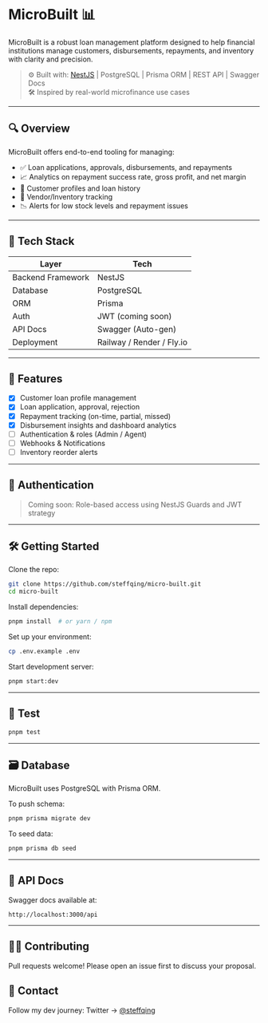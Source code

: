 # MicroBuilt 📊

MicroBuilt is a robust loan management platform designed to help financial institutions manage customers, disbursements, repayments, and inventory with clarity and precision.

> ⚙️ Built with: [NestJS](https://nestjs.com) | PostgreSQL | Prisma ORM | REST API | Swagger Docs  
> 🛠 Inspired by real-world microfinance use cases  

---

## 🔍 Overview

MicroBuilt offers end-to-end tooling for managing:

- ✅ Loan applications, approvals, disbursements, and repayments
- 📈 Analytics on repayment success rate, gross profit, and net margin
- 🧾 Customer profiles and loan history
- 🧮 Vendor/Inventory tracking
- 📉 Alerts for low stock levels and repayment issues

---

## 🧱 Tech Stack

| Layer              | Tech                  |
|-------------------|-----------------------|
| Backend Framework | NestJS                |
| Database          | PostgreSQL            |
| ORM               | Prisma                |
| Auth              | JWT (coming soon)     |
| API Docs          | Swagger (Auto-gen)    |
| Deployment        | Railway / Render / Fly.io |

---

## 🚧 Features

- [x] Customer loan profile management
- [x] Loan application, approval, rejection
- [x] Repayment tracking (on-time, partial, missed)
- [x] Disbursement insights and dashboard analytics
- [ ] Authentication & roles (Admin / Agent)
- [ ] Webhooks & Notifications
- [ ] Inventory reorder alerts

---

## 🔐 Authentication

> Coming soon: Role-based access using NestJS Guards and JWT strategy

---

## 🛠 Getting Started

Clone the repo:

```bash
git clone https://github.com/steffqing/micro-built.git
cd micro-built
```

Install dependencies:

```bash
pnpm install  # or yarn / npm
```

Set up your environment:

```bash
cp .env.example .env
```

Start development server:

```bash
pnpm start:dev
```

---

## 🧪 Test

```bash
pnpm test
```

---

## 🗃 Database

MicroBuilt uses PostgreSQL with Prisma ORM.

To push schema:

```bash
pnpm prisma migrate dev
```

To seed data:

```bash
pnpm prisma db seed
```

---

## 🔎 API Docs

Swagger docs available at:

```
http://localhost:3000/api
```

---

## 🧑‍💻 Contributing

Pull requests welcome! Please open an issue first to discuss your proposal.


## 💬 Contact

Follow my dev journey:
Twitter → [@steffqing](https://twitter.com/steffqing)

```